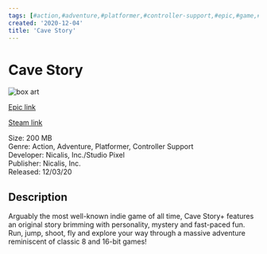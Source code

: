 ```yaml
---
tags: [#action,#adventure,#platformer,#controller-support,#epic,#game,#owned,#pc]
created: '2020-12-04'
title: 'Cave Story'
---
```

# Cave Story

![box art](https://cdn1.epicgames.com/78473822f724474d8e436f6bde735623/offer/EGS_CaveStory_NicalisIncStudioPixel_S1-2560x1440-23b558de8df0be248f4a32654638ca19.jpg?h=270&amp;resize=1&amp;w=480)

[Epic link](https://www.epicgames.com/store/en-US/p/cave-story-plus)

[Steam link](https://store.steampowered.com/app/200900/Cave_Story)

Size: 200 MB  
Genre: Action, Adventure, Platformer, Controller Support  
Developer: Nicalis, Inc./Studio Pixel  
Publisher: Nicalis, Inc.  
Released: 12/03/20  

## Description

Arguably the most well-known indie game of all time, Cave Story+ features an original story brimming with personality, mystery and fast-paced fun. Run, jump, shoot, fly and explore your way through a massive adventure reminiscent of classic 8 and 16-bit games!
